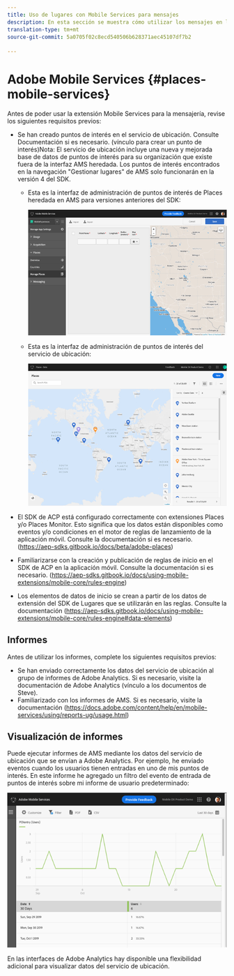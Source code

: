 ```yaml
---
title: Uso de lugares con Mobile Services para mensajes
description: En esta sección se muestra cómo utilizar los mensajes en lugares con Mobile Services.
translation-type: tm+mt
source-git-commit: 5a0705f02c8ecd540506b628371aec45107df7b2

---
```



# Adobe Mobile Services {#places-mobile-services}

Antes de poder usar la extensión Mobile Services para la mensajería, revise los siguientes requisitos previos:

* Se han creado puntos de interés en el servicio de ubicación. Consulte Documentación si es necesario. (vínculo para crear un punto de interés)Nota: El servicio de ubicación incluye una nueva y mejorada base de datos de puntos de interés para su organización que existe fuera de la interfaz AMS heredada. Los puntos de interés encontrados en la navegación "Gestionar lugares" de AMS solo funcionarán en la versión 4 del SDK.
   * Esta es la interfaz de administración de puntos de interés de Places heredada en AMS para versiones anteriores del SDK:

      ![Interfaz de usuario heredada](/help/assets/legacy-location-v4-ui.png)

   * Esta es la interfaz de administración de puntos de interés del servicio de ubicación:

      ![Interfaz de usuario de administración de puntos de interés del servicio de ubicación](/help/assets/places-ui.png)

* El SDK de ACP está configurado correctamente con extensiones Places y/o Places Monitor. Esto significa que los datos están disponibles como eventos y/o condiciones en el motor de reglas de lanzamiento de la aplicación móvil. Consulte la documentación si es necesario. (https://aep-sdks.gitbook.io/docs/beta/adobe-places)

* Familiarizarse con la creación y publicación de reglas de inicio en el SDK de ACP en la aplicación móvil. Consulte la documentación si es necesario. (https://aep-sdks.gitbook.io/docs/using-mobile-extensions/mobile-core/rules-engine)

* Los elementos de datos de inicio se crean a partir de los datos de extensión del SDK de Lugares que se utilizarán en las reglas. Consulte la documentación (https://aep-sdks.gitbook.io/docs/using-mobile-extensions/mobile-core/rules-engine#data-elements)

## Informes

Antes de utilizar los informes, complete los siguientes requisitos previos:

* Se han enviado correctamente los datos del servicio de ubicación al grupo de informes de Adobe Analytics. Si es necesario, visite la documentación de Adobe Analytics (vínculo a los documentos de Steve).
* Familiarizado con los informes de AMS. Si es necesario, visite la documentación (https://docs.adobe.com/content/help/en/mobile-services/using/reports-ug/usage.html)

## Visualización de informes

Puede ejecutar informes de AMS mediante los datos del servicio de ubicación que se envían a Adobe Analytics. Por ejemplo, he enviado eventos cuando los usuarios tienen entradas en uno de mis puntos de interés. En este informe he agregado un filtro del evento de entrada de puntos de interés sobre mi informe de usuario predeterminado:

![Visualización de informes](/help/assets/report-visualize.png)

En las interfaces de Adobe Analytics hay disponible una flexibilidad adicional para visualizar datos del servicio de ubicación.

